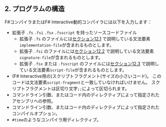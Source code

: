 ## 2. プログラムの構造

F#コンパイラまたはF# Interactive動的コンパイラには以下を入力します：

* 拡張子 `.fs` `.fsi` `.fsx` `.fsscript` を持ったソースコードファイル
  * 拡張子 `.fs` のファイルには[セクション12.1](#section_12_1)
    で説明している文法要素`implementation-file`が含まれるものとします。
  * 拡張子 `.fsi` のファイルには[セクション12.2](#section_12_2)
    で説明している文法要素`signature-file`が含まれるものとします。
  * 拡張子 `.fsx` または `.fsscript` のファイルには[セクション12.3](#section_12_3)
    で説明している文法要素`script-file`が含まれるものとします。
* (F# Interactive用の)スクリプトフラグメント(サイズの小さいコード)。
  このコードは文法要素`script-fragment`と一致していなければいけません。
  スクリプトフラグメントは区切り文字`;;`によって区切られます。
* コマンドライン引数、またはコード内のディレクティブによって指定された
  アセンブリへの参照。
* コマンドライン引数、またはコード内のディレクティブによって指定された
  コンパイルオプション。
* `#time`のようなコンパイラ用ディレクティブ。
